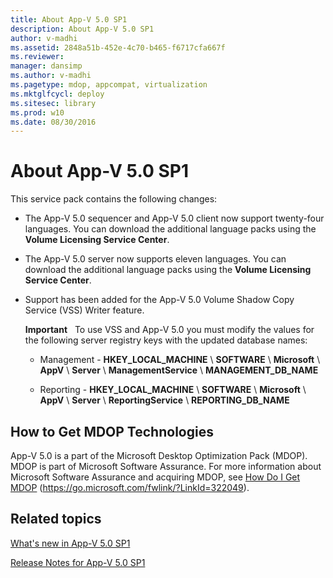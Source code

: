 ```yaml
---
title: About App-V 5.0 SP1
description: About App-V 5.0 SP1
author: v-madhi
ms.assetid: 2848a51b-452e-4c70-b465-f6717cfa667f
ms.reviewer: 
manager: dansimp
ms.author: v-madhi
ms.pagetype: mdop, appcompat, virtualization
ms.mktglfcycl: deploy
ms.sitesec: library
ms.prod: w10
ms.date: 08/30/2016
---
```



# About App-V 5.0 SP1


This service pack contains the following changes:

-   The App-V 5.0 sequencer and App-V 5.0 client now support twenty-four languages. You can download the additional language packs using the **Volume Licensing Service Center**.

-   The App-V 5.0 server now supports eleven languages. You can download the additional language packs using the **Volume Licensing Service Center**.

-   Support has been added for the App-V 5.0 Volume Shadow Copy Service (VSS) Writer feature.

    **Important**  
    To use VSS and App-V 5.0 you must modify the values for the following server registry keys with the updated database names:

    -   Management - **HKEY\_LOCAL\_MACHINE** \\ **SOFTWARE** \\ **Microsoft** \\ **AppV** \\ **Server** \\ **ManagementService** \\ **MANAGEMENT\_DB\_NAME**

    -   Reporting - **HKEY\_LOCAL\_MACHINE** \\ **SOFTWARE** \\ **Microsoft** \\ **AppV** \\ **Server** \\ **ReportingService** \\ **REPORTING\_DB\_NAME**

     

## How to Get MDOP Technologies


App-V 5.0 is a part of the Microsoft Desktop Optimization Pack (MDOP). MDOP is part of Microsoft Software Assurance. For more information about Microsoft Software Assurance and acquiring MDOP, see [How Do I Get MDOP](https://go.microsoft.com/fwlink/?LinkId=322049) (https://go.microsoft.com/fwlink/?LinkId=322049).






## Related topics


[What's new in App-V 5.0 SP1](whats-new-in-app-v-50-sp1.md)

[Release Notes for App-V 5.0 SP1](release-notes-for-app-v-50-sp1.md)

 

 





